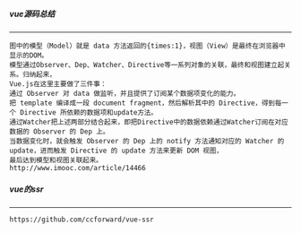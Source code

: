 ##### vue源码总结
-----------------------------
```
图中的模型（Model）就是 data 方法返回的{times:1}，视图（View）是最终在浏览器中显示的DOM。
模型通过Observer、Dep、Watcher、Directive等一系列对象的关联，最终和视图建立起关系。归纳起来，
Vue.js在这里主要做了三件事：
通过 Observer 对 data 做监听，并且提供了订阅某个数据项变化的能力。
把 template 编译成一段 document fragment，然后解析其中的 Directive，得到每一个 Directive 所依赖的数据项和update方法。
通过Watcher把上述两部分结合起来，即把Directive中的数据依赖通过Watcher订阅在对应数据的 Observer 的 Dep 上。
当数据变化时，就会触发 Observer 的 Dep 上的 notify 方法通知对应的 Watcher 的 update，进而触发 Directive 的 update 方法来更新 DOM 视图，
最后达到模型和视图关联起来。
http://www.imooc.com/article/14466
```
##### vue的ssr
------------------------------
```
https://github.com/ccforward/vue-ssr
```
